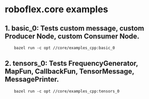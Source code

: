 # roboflex.core examples

## 1. basic_0: Tests custom message, custom Producer Node, custom Consumer Node.

        bazel run -c opt //core/examples_cpp:basic_0

## 2. tensors_0: Tests FrequencyGenerator, MapFun, CallbackFun, TensorMessage, MessagePrinter.

        bazel run -c opt //core/examples_cpp:tensors_0